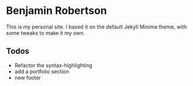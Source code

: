 # Benjamin Robertson

This is my personal site. I based it on the default Jekyll Minima theme, with some tweaks to make it my own.

## Todos
 - Refactor the syntax-highlighting
 - add a portfolio section
 - new footer
